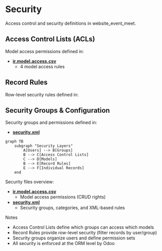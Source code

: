 # Security

Access control and security definitions in website_event_meet.

## Access Control Lists (ACLs)

Model access permissions defined in:
- **[ir.model.access.csv](../website_event_meet/security/ir.model.access.csv)**
  - 4 model access rules

## Record Rules

Row-level security rules defined in:

## Security Groups & Configuration

Security groups and permissions defined in:
- **[security.xml](../website_event_meet/security/security.xml)**

```mermaid
graph TB
    subgraph "Security Layers"
        A[Users] --> B[Groups]
        B --> C[Access Control Lists]
        C --> D[Models]
        B --> E[Record Rules]
        E --> F[Individual Records]
    end
```

Security files overview:
- **[ir.model.access.csv](../website_event_meet/security/ir.model.access.csv)**
  - Model access permissions (CRUD rights)
- **[security.xml](../website_event_meet/security/security.xml)**
  - Security groups, categories, and XML-based rules

Notes
- Access Control Lists define which groups can access which models
- Record Rules provide row-level security (filter records by user/group)
- Security groups organize users and define permission sets
- All security is enforced at the ORM level by Odoo
